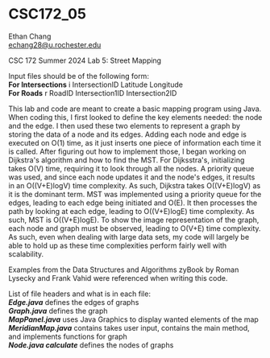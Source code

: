 # CSC172_05

Ethan Chang <br />
echang28@u.rochester.edu

CSC 172 Summer 2024
Lab 5: Street Mapping

Input files should be of the following form: <br/>
**For Intersections** i IntersectionID Latitude Longitude <br/>
**For Roads** r RoadID Intersection1ID Intersection2ID

This lab and code are meant to create a basic mapping program using Java. When coding this, I first looked to define the key elements needed: the node and the edge. I then used these two elements to represent a graph by storing the data of a node and its edges. Adding each node and edge is executed on O(1) time, as it just inserts one piece of information each time it is called. After figuring out how to implement those, I began working on Dijkstra's algorithm and how to find the MST. For Dijksstra's, initializing takes O(V) time, requiring it to look through all the nodes. A priority queue was used, and since each node updates it and the node's edges, it results in an O((V+E)logV) time complexity. As such, Dijkstra takes O((V+E)logV) as it is the dominant term. MST was implemented using a priority queue for the edges, leading to each edge being initiated and O(E). It then processes the path by looking at each edge, leading to O((V+E)logE) time complexity. As such, MST is O((V+E)logE). To show the image representation of the graph, each node and graph must be observed, leading to O(V+E) time complexity. As such, even when dealing with large data sets, my code will largely be able to hold up as these time complexities perform fairly well with scalability.

Examples from the Data Structures and Algorithms zyBook by Roman Lysecky and Frank Vahid were referenced when writing this code. 

List of file headers and what is in each file: <br/>
***Edge.java*** defines the edges of graphs <br/>
***Graph.java*** defines the graph <br/>
***MapPanel.java*** uses Java Graphics to display wanted elements of the map <br/>
***MeridianMap.java*** contains takes user input, contains the main method, and implements functions for graph <br/>
***Node.java calculate*** defines the nodes of graphs <br/>

